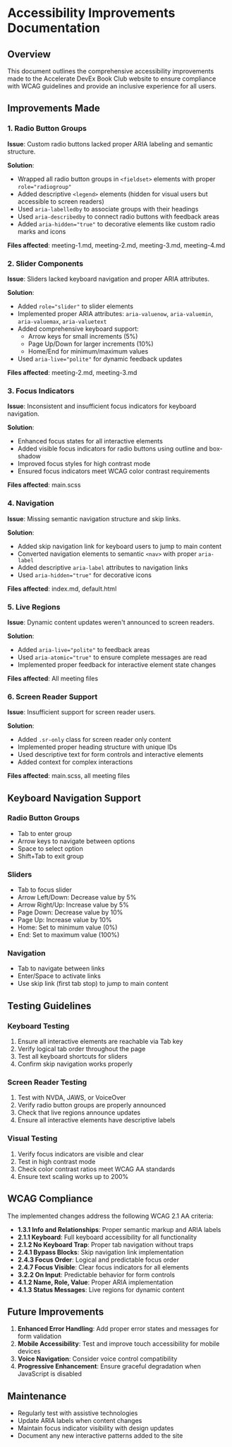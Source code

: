 # Accessibility Improvements Documentation

## Overview

This document outlines the comprehensive accessibility improvements made to the Accelerate DevEx Book Club website to ensure compliance with WCAG guidelines and provide an inclusive experience for all users.

## Improvements Made

### 1. Radio Button Groups

**Issue**: Custom radio buttons lacked proper ARIA labeling and semantic structure.

**Solution**:
- Wrapped all radio button groups in `<fieldset>` elements with proper `role="radiogroup"`
- Added descriptive `<legend>` elements (hidden for visual users but accessible to screen readers)
- Used `aria-labelledby` to associate groups with their headings
- Used `aria-describedby` to connect radio buttons with feedback areas
- Added `aria-hidden="true"` to decorative elements like custom radio marks and icons

**Files affected**: meeting-1.md, meeting-2.md, meeting-3.md, meeting-4.md

### 2. Slider Components

**Issue**: Sliders lacked keyboard navigation and proper ARIA attributes.

**Solution**:
- Added `role="slider"` to slider elements
- Implemented proper ARIA attributes: `aria-valuenow`, `aria-valuemin`, `aria-valuemax`, `aria-valuetext`
- Added comprehensive keyboard support:
  - Arrow keys for small increments (5%)
  - Page Up/Down for larger increments (10%)
  - Home/End for minimum/maximum values
- Used `aria-live="polite"` for dynamic feedback updates

**Files affected**: meeting-2.md, meeting-3.md

### 3. Focus Indicators

**Issue**: Inconsistent and insufficient focus indicators for keyboard navigation.

**Solution**:
- Enhanced focus states for all interactive elements
- Added visible focus indicators for radio buttons using outline and box-shadow
- Improved focus styles for high contrast mode
- Ensured focus indicators meet WCAG color contrast requirements

**Files affected**: main.scss

### 4. Navigation

**Issue**: Missing semantic navigation structure and skip links.

**Solution**:
- Added skip navigation link for keyboard users to jump to main content
- Converted navigation elements to semantic `<nav>` with proper `aria-label`
- Added descriptive `aria-label` attributes to navigation links
- Used `aria-hidden="true"` for decorative icons

**Files affected**: index.md, default.html

### 5. Live Regions

**Issue**: Dynamic content updates weren't announced to screen readers.

**Solution**:
- Added `aria-live="polite"` to feedback areas
- Used `aria-atomic="true"` to ensure complete messages are read
- Implemented proper feedback for interactive element state changes

**Files affected**: All meeting files

### 6. Screen Reader Support

**Issue**: Insufficient support for screen reader users.

**Solution**:
- Added `.sr-only` class for screen reader only content
- Implemented proper heading structure with unique IDs
- Used descriptive text for form controls and interactive elements
- Added context for complex interactions

**Files affected**: main.scss, all meeting files

## Keyboard Navigation Support

### Radio Button Groups
- Tab to enter group
- Arrow keys to navigate between options
- Space to select option
- Shift+Tab to exit group

### Sliders
- Tab to focus slider
- Arrow Left/Down: Decrease value by 5%
- Arrow Right/Up: Increase value by 5%
- Page Down: Decrease value by 10%
- Page Up: Increase value by 10%
- Home: Set to minimum value (0%)
- End: Set to maximum value (100%)

### Navigation
- Tab to navigate between links
- Enter/Space to activate links
- Use skip link (first tab stop) to jump to main content

## Testing Guidelines

### Keyboard Testing
1. Ensure all interactive elements are reachable via Tab key
2. Verify logical tab order throughout the page
3. Test all keyboard shortcuts for sliders
4. Confirm skip navigation works properly

### Screen Reader Testing
1. Test with NVDA, JAWS, or VoiceOver
2. Verify radio button groups are properly announced
3. Check that live regions announce updates
4. Ensure all interactive elements have descriptive labels

### Visual Testing
1. Verify focus indicators are visible and clear
2. Test in high contrast mode
3. Check color contrast ratios meet WCAG AA standards
4. Ensure text scaling works up to 200%

## WCAG Compliance

The implemented changes address the following WCAG 2.1 AA criteria:

- **1.3.1 Info and Relationships**: Proper semantic markup and ARIA labels
- **2.1.1 Keyboard**: Full keyboard accessibility for all functionality
- **2.1.2 No Keyboard Trap**: Proper tab navigation without traps
- **2.4.1 Bypass Blocks**: Skip navigation link implementation
- **2.4.3 Focus Order**: Logical and predictable focus order
- **2.4.7 Focus Visible**: Clear focus indicators for all elements
- **3.2.2 On Input**: Predictable behavior for form controls
- **4.1.2 Name, Role, Value**: Proper ARIA implementation
- **4.1.3 Status Messages**: Live regions for dynamic content

## Future Improvements

1. **Enhanced Error Handling**: Add proper error states and messages for form validation
2. **Mobile Accessibility**: Test and improve touch accessibility for mobile devices
3. **Voice Navigation**: Consider voice control compatibility
4. **Progressive Enhancement**: Ensure graceful degradation when JavaScript is disabled

## Maintenance

- Regularly test with assistive technologies
- Update ARIA labels when content changes
- Maintain focus indicator visibility with design updates
- Document any new interactive patterns added to the site